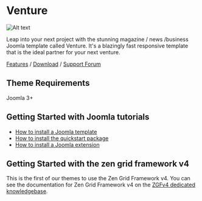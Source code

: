 Venture
====
![Alt text](http://www.joomlabamboo.com/images/new/venture/venture-responsive.jpg 'Optional title')

Leap into your next project with the stunning magazine / news /business Joomla template called Venture. It's a blazingly fast responsive template that is the ideal partner for your next venture.

[Features](http://www.joomlabamboo.com/joomla-templates/venture) / [Download](http://www.joomlabamboo.com/downloads/template-downloads?param=venture) / [Support Forum](http://www.joomlabamboo.com/index.php?option=com_kunena&view=category&catid=681&Itemid=215)

Theme Requirements
----

Joomla 3+

Getting Started with Joomla tutorials
----

- <a href="/getting-started/how-to-install-a-joomla-template">How to install a Joomla template</a>
- <a href="/getting-started/how-to-install-a-joomla-3-quickstart-package">How to install the quickstart package</a>
- <a href="http://docs.joomlabamboo.com/getting-started/how-to-install-a-joomla-module">How to install a Joomla extension</a>


Getting Started with the zen grid framework v4
----

This is the first of our themes to use the Zen Grid Framework v4. You can see the documentation for Zen Grid Framework v4 on the <a href="/zen-grid-framework-4/">ZGFv4 dedicated knowledgebase</a>.